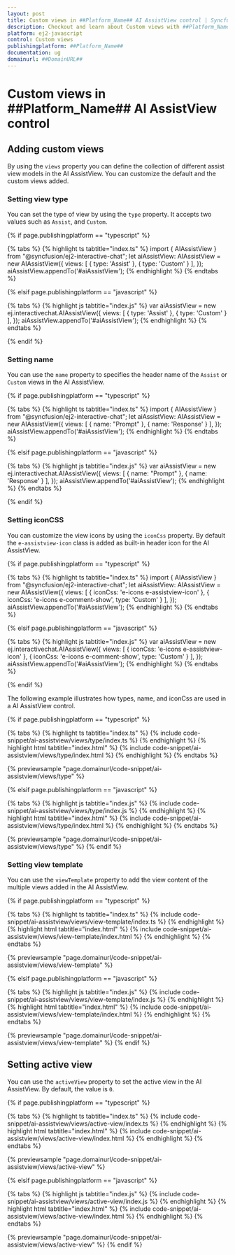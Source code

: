 ```yaml
---
layout: post
title: Custom views in ##Platform_Name## AI AssistView control | Syncfusion
description: Checkout and learn about Custom views with ##Platform_Name## AI AssistView control of Syncfusion Essential JS 2 and more.
platform: ej2-javascript
control: Custom views
publishingplatform: ##Platform_Name##
documentation: ug
domainurl: ##DomainURL##
---
```


# Custom views in ##Platform_Name## AI AssistView control

## Adding custom views

By using the `views` property you can define the collection of different assist view models in the AI AssistView. You can customize the default and the custom views added.

### Setting view type

You can set the type of view by using the `type` property. It accepts two values such as `Assist`, and `Custom`.

{% if page.publishingplatform == "typescript" %}

{% tabs %}
{% highlight ts tabtitle="index.ts" %}
import { AIAssistView } from "@syncfusion/ej2-interactive-chat";
let aiAssistView: AIAssistView = new AIAssistView({
    views: [
        { type: 'Assist' },
        { type: 'Custom' }
    ],
});
aiAssistView.appendTo('#aiAssistView');
{% endhighlight %}
{% endtabs %}

{% elsif page.publishingplatform == "javascript" %}

{% tabs %}
{% highlight js tabtitle="index.js" %}
var aiAssistView = new ej.interactivechat.AIAssistView({
    views: [
        { type: 'Assist' },
        { type: 'Custom' }
    ],
});
aiAssistView.appendTo('#aiAssistView');
{% endhighlight %}
{% endtabs %}

{% endif %}

### Setting name

You can use the `name` property to specifies the header name of the `Assist` or `Custom` views in the AI AssistView.

{% if page.publishingplatform == "typescript" %}

{% tabs %}
{% highlight ts tabtitle="index.ts" %}
import { AIAssistView } from "@syncfusion/ej2-interactive-chat";
let aiAssistView: AIAssistView = new AIAssistView({
    views: [
        { name: "Prompt" },
        { name: 'Response' }
    ],
});
aiAssistView.appendTo('#aiAssistView');
{% endhighlight %}
{% endtabs %}

{% elsif page.publishingplatform == "javascript" %}

{% tabs %}
{% highlight js tabtitle="index.js" %}
var aiAssistView = new ej.interactivechat.AIAssistView({
    views: [
        { name: "Prompt" },
        { name: 'Response' }
    ],
});
aiAssistView.appendTo('#aiAssistView');
{% endhighlight %}
{% endtabs %}

{% endif %}

### Setting iconCSS

You can customize the view icons by using the `iconCss` property. By default the `e-assistview-icon` class is added as built-in header icon for the AI AssistView.

{% if page.publishingplatform == "typescript" %}

{% tabs %}
{% highlight ts tabtitle="index.ts" %}
import { AIAssistView } from "@syncfusion/ej2-interactive-chat";
let aiAssistView: AIAssistView = new AIAssistView({
    views: [
        { iconCss: 'e-icons e-assistview-icon' },
        { iconCss: 'e-icons e-comment-show', type: 'Custom' }
    ],
});
aiAssistView.appendTo('#aiAssistView');
{% endhighlight %}
{% endtabs %}

{% elsif page.publishingplatform == "javascript" %}

{% tabs %}
{% highlight js tabtitle="index.js" %}
var aiAssistView = new ej.interactivechat.AIAssistView({
    views: [
        { iconCss: 'e-icons e-assistview-icon' },
        { iconCss: 'e-icons e-comment-show', type: 'Custom' }
    ],
});
aiAssistView.appendTo('#aiAssistView');
{% endhighlight %}
{% endtabs %}

{% endif %}

The following example illustrates how types, name, and iconCss are used in a AI AssistView control.

{% if page.publishingplatform == "typescript" %}

{% tabs %}
{% highlight ts tabtitle="index.ts" %}
{% include code-snippet/ai-assistview/views/type/index.ts %}
{% endhighlight %}
{% highlight html tabtitle="index.html" %}
{% include code-snippet/ai-assistview/views/type/index.html %}
{% endhighlight %}
{% endtabs %}

{% previewsample "page.domainurl/code-snippet/ai-assistview/views/type" %}

{% elsif page.publishingplatform == "javascript" %}

{% tabs %}
{% highlight js tabtitle="index.js" %}
{% include code-snippet/ai-assistview/views/type/index.js %}
{% endhighlight %}
{% highlight html tabtitle="index.html" %}
{% include code-snippet/ai-assistview/views/type/index.html %}
{% endhighlight %}
{% endtabs %}

{% previewsample "page.domainurl/code-snippet/ai-assistview/views/type" %}
{% endif %}

### Setting view template 

You can use the `viewTemplate` property to add the view content of the multiple views added in the AI AssistView.

{% if page.publishingplatform == "typescript" %}

{% tabs %}
{% highlight ts tabtitle="index.ts" %}
{% include code-snippet/ai-assistview/views/view-template/index.ts %}
{% endhighlight %}
{% highlight html tabtitle="index.html" %}
{% include code-snippet/ai-assistview/views/view-template/index.html %}
{% endhighlight %}
{% endtabs %}

{% previewsample "page.domainurl/code-snippet/ai-assistview/views/view-template" %}

{% elsif page.publishingplatform == "javascript" %}

{% tabs %}
{% highlight js tabtitle="index.js" %}
{% include code-snippet/ai-assistview/views/view-template/index.js %}
{% endhighlight %}
{% highlight html tabtitle="index.html" %}
{% include code-snippet/ai-assistview/views/view-template/index.html %}
{% endhighlight %}
{% endtabs %}

{% previewsample "page.domainurl/code-snippet/ai-assistview/views/view-template" %}
{% endif %}

## Setting active view

You can use the `activeView` property to set the active view in the AI AssistView. By default, the value is `0`.

{% if page.publishingplatform == "typescript" %}

{% tabs %}
{% highlight ts tabtitle="index.ts" %}
{% include code-snippet/ai-assistview/views/active-view/index.ts %}
{% endhighlight %}
{% highlight html tabtitle="index.html" %}
{% include code-snippet/ai-assistview/views/active-view/index.html %}
{% endhighlight %}
{% endtabs %}

{% previewsample "page.domainurl/code-snippet/ai-assistview/views/active-view" %}

{% elsif page.publishingplatform == "javascript" %}

{% tabs %}
{% highlight js tabtitle="index.js" %}
{% include code-snippet/ai-assistview/views/active-view/index.js %}
{% endhighlight %}
{% highlight html tabtitle="index.html" %}
{% include code-snippet/ai-assistview/views/active-view/index.html %}
{% endhighlight %}
{% endtabs %}

{% previewsample "page.domainurl/code-snippet/ai-assistview/views/active-view" %}
{% endif %}
